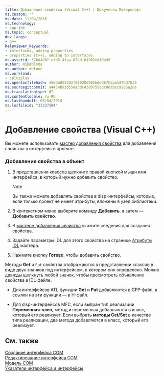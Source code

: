 ```yaml
---
title: Добавление свойства (Visual C++) | Документы Майкрософт
ms.custom: ''
ms.date: 11/04/2016
ms.technology:
- cpp-ide
ms.topic: conceptual
dev_langs:
- C++
helpviewer_keywords:
- interfaces, adding properties
- properties [C++], adding to interfaces
ms.assetid: 37bd4db7-efd3-4faa-87ad-64902ed16a36
author: mikeblome
ms.author: mblome
ms.workload:
- cplusplus
ms.openlocfilehash: 45eda098202fdf9286905bdc967b6aa1d7bd7035
ms.sourcegitcommit: a4454b91d556a3dc43d8755cdcdeabcc9285a20e
ms.translationtype: HT
ms.contentlocale: ru-RU
ms.lasthandoff: 06/04/2018
ms.locfileid: "33327584"
---
```

# <a name="adding-a-property-visual-c"></a>Добавление свойства (Visual C++)
Вы можете использовать [мастер добавления свойства](../ide/names-add-property-wizard.md) для добавления свойства в интерфейс в проекте.  
  
### <a name="to-add-a-property-to-your-object"></a>Добавление свойства в объект  
  
1.  В [представлении классов](http://msdn.microsoft.com/en-us/8d7430a9-3e33-454c-a9e1-a85e3d2db925) щелкните правой кнопкой мыши имя интерфейса, в который нужно добавить свойство.  
  
    > [!NOTE]
    >  Вы также можете добавлять свойства в disp-интерфейсы, которые, если только проект не имеет атрибуты, вложены в узел библиотеки.  
  
2.  В контекстном меню выберите команду **Добавить**, а затем — **Добавить свойство**.  
  
3.  В [мастере добавления свойства](../ide/names-add-property-wizard.md) укажите сведения для создания свойства.  
  
4.  Задайте параметры IDL для этого свойства на странице [Атрибуты IDL](../ide/idl-attributes-add-property-wizard.md) мастера.  
  
5.  Нажмите кнопку **Готово**, чтобы добавить свойство.  
  
 Методы **Get** и `Put` свойства отображаются в представлении классов в виде двух значков под интерфейсом, в котором оно определено. Можно дважды щелкнуть любой значок, чтобы просмотреть объявление свойства в IDL-файле.  
  
-   Для интерфейсов ATL функции **Get** и **Put** добавляются в CPP-файл, а ссылки на эти функции — в H-файл.  
  
-   Для disp-интерфейсов MFC, если выбран тип реализации **Переменная-член**, метод и переменная добавляются в класс, который его реализует. Если выбрать **методы Get/Set** в качестве типа реализации, два метода добавляются в класс, который его реализует.  
  
## <a name="see-also"></a>См. также  
 [Создание интерфейса COM](../ide/creating-a-com-interface-visual-cpp.md)   
 [Редактирование интерфейса COM](../ide/editing-a-com-interface.md)   
 [Модель COM](http://msdn.microsoft.com/library/windows/desktop/ms694363)   
 [Указатели интерфейса и интерфейсы](http://msdn.microsoft.com/library/windows/desktop/ms688484)